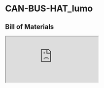 # CAN-BUS-HAT_lumo
 

## Bill of Materials

<iframe src="https://docs.google.com/spreadsheets/d/e/2PACX-1vQHzEYQIB99MsmRpj2l1UOeYBtqY8iFO6mSO_IXCgNggSwZaSg9yWDHxwsgk82GrhlvUB_V78HbaU0o/pubhtml?widget=true&amp;headers=false"></iframe>